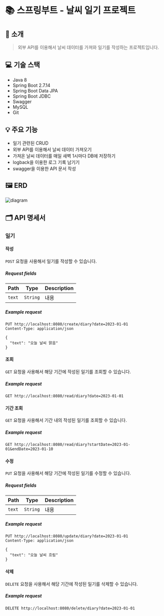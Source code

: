 # 📚 스프링부트 - 날씨 일기 프로젝트

## 🌟 소개

> 외부 API를 이용해서 날씨 데이터를 가져와 일기를 작성하는 프로젝트입니다.

## 💻 기술 스택

- Java 8
- Spring Boot 2.7.14
- Spring Boot Data JPA
- Spring Boot JDBC
- Swagger
- MySQL
- Git

## 💡 주요 기능

- 일기 관련된 CRUD
- 외부 API를 이용해서 날씨 데이터 가져오기
- 가져온 날씨 데이터를 매일 새벽 1시마다 DB에 저장하기
- logback을 이용한 로그 기록 남기기
- swagger을 이용한 API 문서 작성

## 🖼 ERD
![diagram](https://github.com/9898s/weather-diary-api/assets/46531692/e6b02d6e-8d03-4e29-ae84-7e6500d04cf2)

## 🗂 API 명세서

### 일기

#### 작성

`POST` 요청을 사용해서 일기를 작성할 수 있습니다.

##### Request fields

| Path   | Type     | Description |
|--------|----------|-------------|
| `text` | `String` | 내용          |

##### Example request

``` http request
PUT http://localhost:8080/create/diary?date=2023-01-01
Content-Type: application/json

{
  "text": "오늘 날씨 맑음"
}
```

#### 조회

`GET` 요청을 사용해서 해당 기간에 작성된 일기를 조회할 수 있습니다.

##### Example request

``` http request
GET http://localhost:8080/read/diary?date=2023-01-01
```

#### 기간 조회

`GET` 요청을 사용해서 기간 내의 작성된 일기를 조회할 수 있습니다.

##### Example request

``` http request
GET http://localhost:8080/read/diary?startDate=2023-01-01&endDate=2023-01-10
```

#### 수정

`PUT` 요청을 사용해서 해당 기간에 작성된 일기를 수정할 수 있습니다.

##### Request fields

| Path   | Type     | Description |
|--------|----------|-------------|
| `text` | `String` | 내용          |

##### Example request

``` http request
PUT http://localhost:8080/update/diary?date=2023-01-01
Content-Type: application/json

{
  "text": "오늘 날씨 흐림"
}
```

#### 삭제

`DELETE` 요청을 사용해서 해당 기간에 작성된 일기를 삭제할 수 있습니다.

##### Example request

``` http request
DELETE http://localhost:8080/delete/diary?date=2023-01-01
```
